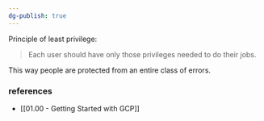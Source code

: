 ```yaml
---
dg-publish: true
---
```

Principle of least privilege:

> Each user should have only those privileges needed to do their jobs.

This way people are protected from an entire class of errors.

### references

- [[01.00 - Getting Started with GCP]]